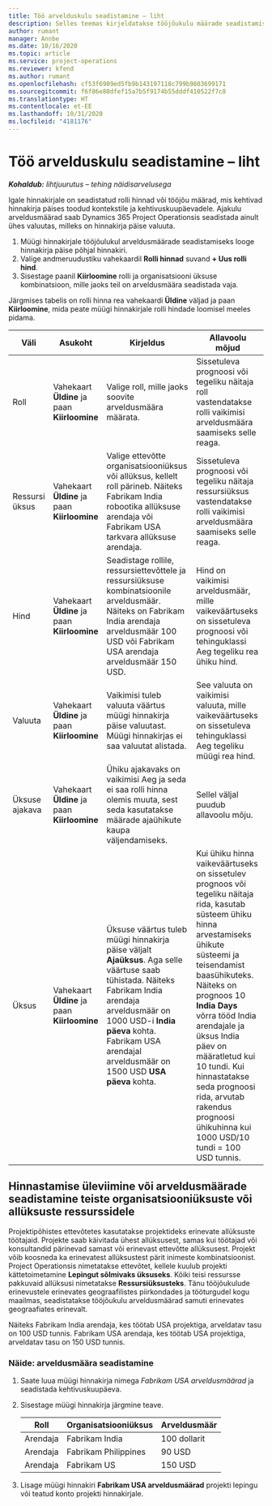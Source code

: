 ```yaml
---
title: Töö arvelduskulu seadistamine – liht
description: Selles teemas kirjeldatakse tööjõukulu määrade seadistamist Project Operationsis.
author: rumant
manager: Annbe
ms.date: 10/16/2020
ms.topic: article
ms.service: project-operations
ms.reviewer: kfend
ms.author: rumant
ms.openlocfilehash: cf53f6909ed5fb9b143197118c799b9803699171
ms.sourcegitcommit: f6f86e80dfef15a7b5f9174b55dddf410522f7c8
ms.translationtype: HT
ms.contentlocale: et-EE
ms.lasthandoff: 10/31/2020
ms.locfileid: "4181176"
---
```

# <a name="set-up-labor-bill-rates---lite"></a>Töö arvelduskulu seadistamine – liht

_**Kohaldub:** lihtjuurutus – tehing näidisarvelusega_

Igale hinnakirjale on seadistatud rolli hinnad või tööjõu määrad, mis kehtivad hinnakirja päises toodud kontekstile ja kehtivuskuupäevadele. Ajakulu arveldusmäärad saab Dynamics 365 Project Operationsis seadistada ainult ühes valuutas, milleks on hinnakirja päise valuuta.

1. Müügi hinnakirjale tööjõulukul arveldusmäärade seadistamiseks looge hinnakirja päise põhjal hinnakiri. 
2. Valige andmeruudustiku vahekaardil **Rolli hinnad** suvand **+ Uus rolli hind**. 
3. Sisestage paanil **Kiirloomine** rolli ja organisatsiooni üksuse kombinatsioon, mille jaoks teil on arveldusmäära seadistada vaja.

  Järgmises tabelis on rolli hinna rea vahekaardi **Üldine** väljad ja paan **Kiirloomine**, mida peate müügi hinnakirjale rolli hindade loomisel meeles pidama.

  | Väli | Asukoht | Kirjeldus | Allavoolu mõjud |
  | --- | --- | --- | --- |
  | Roll | Vahekaart **Üldine** ja paan **Kiirloomine** | Valige roll, mille jaoks soovite arveldusmäära määrata. | Sissetuleva prognoosi või tegeliku näitaja roll vastendatakse rolli vaikimisi arveldusmäära saamiseks selle reaga. |
  | Ressursi üksus | Vahekaart **Üldine** ja paan **Kiirloomine** | Valige ettevõtte organisatsiooniüksus või allüksus, kellelt roll pärineb. Näiteks Fabrikam India robootika allüksuse arendaja või Fabrikam USA tarkvara allüksuse arendaja. | Sissetuleva prognoosi või tegeliku näitaja ressursiüksus vastendatakse rolli vaikimisi arveldusmäära saamiseks selle reaga. |
  | Hind | Vahekaart **Üldine** ja paan **Kiirloomine** | Seadistage rollile, ressursiettevõttele ja ressursiüksuse kombinatsioonile arveldusmäär. Näiteks on Fabrikam India arendaja arveldusmäär 100 USD või Fabrikam USA arendaja arveldusmäär 150 USD. | Hind on vaikimisi arveldusmäär, mille vaikeväärtuseks on sissetuleva prognoosi või tehinguklassi Aeg tegeliku rea ühiku hind. |
  | Valuuta | Vahekaart **Üldine** ja paan **Kiirloomine**| Vaikimisi tuleb valuuta väärtus müügi hinnakirja päise valuutast. Müügi hinnakirjas ei saa valuutat alistada. | See valuuta on vaikimisi valuuta, mille vaikeväärtuseks on sissetuleva tehinguklassi Aeg tegeliku müügi rea hind. |
  | Üksuse ajakava | Vahekaart **Üldine** ja paan **Kiirloomine** | Ühiku ajakavaks on vaikimisi Aeg ja seda ei saa rolli hinna olemis muuta, sest seda kasutatakse määrade ajaühikute kaupa väljendamiseks. | Sellel väljal puudub allavoolu mõju. |
  | Üksus | Vahekaart **Üldine** ja paan **Kiirloomine** | Üksuse väärtus tuleb müügi hinnakirja päise väljalt **Ajaüksus**. Aga selle väärtuse saab tühistada. Näiteks Fabrikam India arendaja arveldusmäär on 1000 USD-i **India päeva** kohta. Fabrikam USA arendajal arveldusmäär on 1500 USD **USA päeva** kohta. | Kui ühiku hinna vaikeväärtuseks on sissetulev prognoos või tegeliku näitaja rida, kasutab süsteem ühiku hinna arvestamiseks ühikute süsteemi ja teisendamist baasühikuteks. Näiteks on prognoos 10 **India Days** võrra tööd India arendajale ja üksus India päev on määratletud kui 10 tundi. Kui hinnastatakse seda prognoosi rida, arvutab rakendus prognoosi ühikuhinna kui 1000 USD/10 tundi = 100 USD tunnis. |


## <a name="transfer-pricing-or-set-up-bill-rates-for-resources-from-other-organizational-units-or-divisions"></a>Hinnastamise üleviimine või arveldusmäärade seadistamine teiste organisatsiooniüksuste või allüksuste ressurssidele 

Projektipõhistes ettevõtetes kasutatakse projektideks erinevate allüksuste töötajaid. Projekte saab käivitada ühest allüksusest, samas kui töötajad või konsultandid pärinevad samast või erinevast ettevõtte allüksusest. Projekt võib koosneda ka erinevatest allüksustest pärit inimeste kombinatsioonist. Project Operationsis nimetatakse ettevõtet, kellele kuulub projekti kättetoimetamine **Lepingut sõlmivaks üksuseks**. Kõiki teisi ressursse pakkuvaid allüksusi nimetatakse **Ressursiüksusteks**. Tänu tööjõukulude erinevustele erinevates geograafilistes piirkondades ja tööturgudel kogu maailmas, seadistatakse tööjõukulu arveldusmäärad samuti erinevates geograafiates erinevalt.

Näiteks Fabrikam India arendaja, kes töötab USA projektiga, arveldatav tasu on 100 USD tunnis. Fabrikam USA arendaja, kes töötab USA projektiga, arveldatav tasu on 150 USD tunnis.

### <a name="example-set-up-a-bill-rate"></a>Näide: arveldusmäära seadistamine

1. Saate luua müügi hinnakirja nimega *Fabrikam USA arveldusmäärad* ja seadistada kehtivuskuupäeva.
2. Sisestage müügi hinnakirja järgmine teave.

    | Roll | Organisatsiooniüksus | Arveldusmäär |
    | --- | --- | --- |
    | Arendaja | Fabrikam India | 100 dollarit |
    | Arendaja | Fabrikam Philippines | 90 USD |
    | Arendaja | Fabrikam US | 150 USD |

3. Lisage müügi hinnakiri **Fabrikam USA arveldusmäärad** projekti lepingu või teatud konto projekti hinnakirjale.

